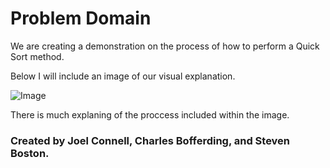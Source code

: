 # Problem Domain

We are creating a demonstration on the process of how to perform a Quick Sort method.

Below I will include an image of our visual explanation.

![Image](./Lab28.PNG)

There is much explaning of the proccess included within the image.

### Created by Joel Connell, Charles Bofferding, and Steven Boston.
